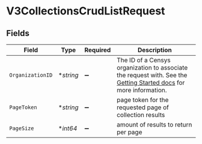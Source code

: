 # V3CollectionsCrudListRequest


## Fields

| Field                                                                                                                                                                                        | Type                                                                                                                                                                                         | Required                                                                                                                                                                                     | Description                                                                                                                                                                                  |
| -------------------------------------------------------------------------------------------------------------------------------------------------------------------------------------------- | -------------------------------------------------------------------------------------------------------------------------------------------------------------------------------------------- | -------------------------------------------------------------------------------------------------------------------------------------------------------------------------------------------- | -------------------------------------------------------------------------------------------------------------------------------------------------------------------------------------------- |
| `OrganizationID`                                                                                                                                                                             | **string*                                                                                                                                                                                    | :heavy_minus_sign:                                                                                                                                                                           | The ID of a Censys organization to associate the request with. See the [Getting Started docs](https://docs.censys.com/reference/get-started#/set-your-organization-id) for more information. |
| `PageToken`                                                                                                                                                                                  | **string*                                                                                                                                                                                    | :heavy_minus_sign:                                                                                                                                                                           | page token for the requested page of collection results                                                                                                                                      |
| `PageSize`                                                                                                                                                                                   | **int64*                                                                                                                                                                                     | :heavy_minus_sign:                                                                                                                                                                           | amount of results to return per page                                                                                                                                                         |